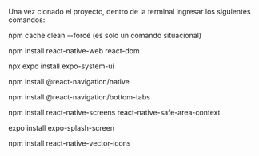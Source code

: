 Una vez clonado el proyecto, dentro de la terminal ingresar los siguientes comandos:

npm cache clean --forcé (es solo un comando situacional) 

npm install react-native-web react-dom

npx expo install expo-system-ui

npm install @react-navigation/native

npm install @react-navigation/bottom-tabs

npm install react-native-screens react-native-safe-area-context

expo install expo-splash-screen

npm install react-native-vector-icons
